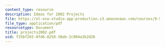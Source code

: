 ```yaml
---
content_type: resource
description: Ideas for 2002 Projects
file: https://ol-ocw-studio-app-production.s3.amazonaws.com/courses/9-520-statistical-learning-theory-and-applications-spring-2003/f25bf2650fd6825838eb2c904a3b2d26_projects2002.pdf
file_type: application/pdf
resourcetype: Document
title: projects2002.pdf
uid: f25bf265-0fd6-8258-38eb-2c904a3b2d26
---
```

